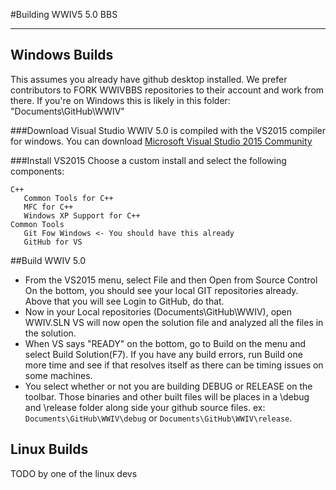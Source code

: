 #Building WWIV5 5.0 BBS
***

## Windows Builds
This assumes you already have github desktop installed.
We prefer contributors to FORK WWIVBBS repositories to their account and work from there.
If you're on Windows this is likely in this folder: "Documents\GitHub\WWIV"

###Download Visual Studio
WWIV 5.0 is compiled with the VS2015 compiler for windows. You can download [Microsoft Visual Studio 2015 Community](https://www.visualstudio.com/en-us/downloads/download-visual-studio-vs.aspx)

###Install VS2015
Choose a custom install and select the following components:
```
C++
   Common Tools for C++
   MFC for C++
   Windows XP Support for C++
Common Tools
   Git Fow Windows <- You should have this already
   GitHub for VS
```

##Build WWIV 5.0
* From the VS2015 menu, select File and then Open from Source Control
On the bottom, you should see your local GIT repositories already.
Above that you will see Login to GitHub, do that.
* Now in your Local repositories (Documents\GitHub\WWIV), open WWIV.SLN
VS will now open the solution file and analyzed all the files in the solution.
* When VS says "READY" on the bottom, go to Build on the menu and select Build Solution(F7). If you have any build errors, run Build one more time and see if that resolves itself as there can be timing issues on some machines.
* You select whether or not you are building DEBUG or RELEASE on the toolbar. Those binaries and other built files will be places in a \debug and \release folder along side your github source files. ex: ```Documents\GitHub\WWIV\debug``` or ```Documents\GitHub\WWIV\release```.

## Linux Builds
TODO by one of the linux devs